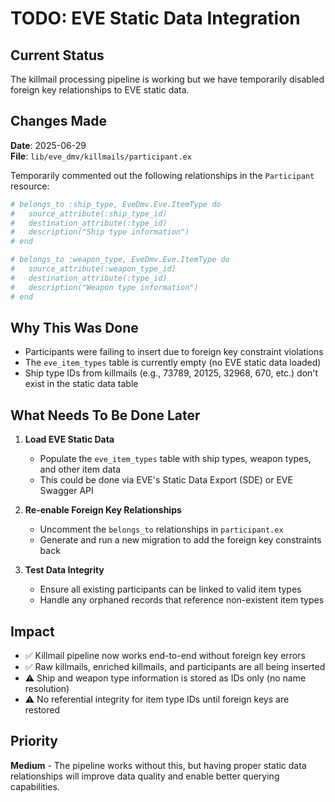 # TODO: EVE Static Data Integration

## Current Status
The killmail processing pipeline is working but we have temporarily disabled foreign key relationships to EVE static data.

## Changes Made
**Date**: 2025-06-29  
**File**: `lib/eve_dmv/killmails/participant.ex`

Temporarily commented out the following relationships in the `Participant` resource:

```elixir
# belongs_to :ship_type, EveDmv.Eve.ItemType do
#   source_attribute(:ship_type_id)
#   destination_attribute(:type_id)
#   description("Ship type information")
# end

# belongs_to :weapon_type, EveDmv.Eve.ItemType do
#   source_attribute(:weapon_type_id)
#   destination_attribute(:type_id)
#   description("Weapon type information")
# end
```

## Why This Was Done
- Participants were failing to insert due to foreign key constraint violations
- The `eve_item_types` table is currently empty (no EVE static data loaded)
- Ship type IDs from killmails (e.g., 73789, 20125, 32968, 670, etc.) don't exist in the static data table

## What Needs To Be Done Later

1. **Load EVE Static Data**
   - Populate the `eve_item_types` table with ship types, weapon types, and other item data
   - This could be done via EVE's Static Data Export (SDE) or EVE Swagger API

2. **Re-enable Foreign Key Relationships**
   - Uncomment the `belongs_to` relationships in `participant.ex`
   - Generate and run a new migration to add the foreign key constraints back

3. **Test Data Integrity**
   - Ensure all existing participants can be linked to valid item types
   - Handle any orphaned records that reference non-existent item types

## Impact
- ✅ Killmail pipeline now works end-to-end without foreign key errors
- ✅ Raw killmails, enriched killmails, and participants are all being inserted
- ⚠️ Ship and weapon type information is stored as IDs only (no name resolution)
- ⚠️ No referential integrity for item type IDs until foreign keys are restored

## Priority
**Medium** - The pipeline works without this, but having proper static data relationships will improve data quality and enable better querying capabilities.